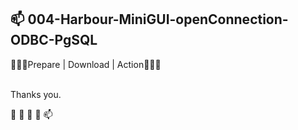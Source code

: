 <h2>📫 004-Harbour-MiniGUI-openConnection-ODBC-PgSQL</h2>


 💞️💞️💞️<span class="font-weight-bold">Prepare | Download | Action</span>💞️💞️💞️
<br>
<br>


 
 Thanks you. 

 👋 👀 🌱 💞️ 📫 